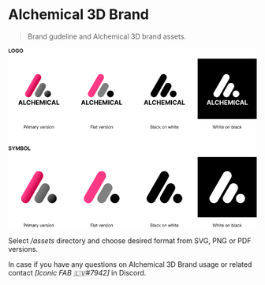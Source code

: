 # Alchemical 3D Brand

> Brand gudeline and Alchemical 3D brand assets.

![Alchemical 3D master guideline!](/images/alchemical-cd-master-guideline.png "Alchemical 3D master guideline")

Select */assets* directory and choose desired format from SVG, PNG or PDF versions.

In case if you have any questions on Alchemical 3D Brand usage or related contact *[Iconic FAB 🇱🇻#7942]* in Discord.
